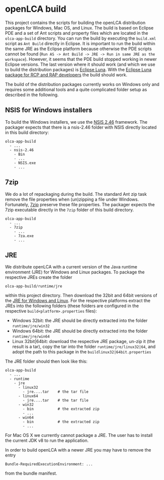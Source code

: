 # openLCA build
This project contains the scripts for building the openLCA distribution packages
for Windows, Mac OS, and Linux. The build is based on Eclipse PDE and a set of
Ant scripts and property files which are located in the `olca-app-build`
directory. You can run the build by executing the `build.xml` script as
`Ant Build` directly in Eclipse. It is important to run the build within the
same JRE as the Eclipse platform because otherwise the PDE scripts cannot be
found (`Run AS -> Ant Build -> JRE -> Run in same JRE as the workspace`).
However, it seems that the PDE build stopped working in newer Eclipse versions.
The last version where it should work (and which we use to build the
distribution packages) is [Eclipse Luna](https://www.eclipse.org/luna/). With
the [Eclipse Luna package for RCP and RAP developers](https://www.eclipse.org/downloads/packages/release/luna/sr2) the build
should work.

The build of the distribution packages currently works on Windows only and
requires some additional tools and a quite complicated folder setup as
described in the following.


NSIS for Windows installers
---------------------------
To build the Windows installers, we use the [NSIS 2.46](http://nsis.sourceforge.net) framework. The packager expects that there is a nsis-2.46 folder with NSIS directly located in this build directory:

    olca-app-build
      - ...
      - nsis-2.46
        - Bin
        - ...
        - NSIS.exe
        - ...


7zip
----
We do a lot of repackaging during the build. The standard Ant zip task remove the file properties when (un)zipping a file under Windows. Fortunately, [7zip](http://www.7-zip.org/) preserve these file properties. The packager expects the 7zip executable directly in the `7zip` folder of this build directory.

    olca-app-build
      - ...
      - 7zip
        - ...
        - 7za.exe
        - ...


JRE
---
We distribute openLCA with a current version of the Java runtime environment 
(JRE) for Windows and Linux packages. To package the respective JREs create
the folder

    olca-app-build/runtime/jre
	
within this project directory. Then download the 32bit and 64bit versions
of the [JRE for Windows and Linux](http://www.oracle.com/technetwork/java/javase/downloads/index.html). For the respective platforms extract the JREs into the following folders (these folders are configured in the respective `build<platform>.properties` files):

* Windows 32bit: the JRE should be directly extracted into the folder
  `runtime/jre/win32`
* Windows 64bit: the JRE should be directly extracted into the folder
  `runtime/jre/win64`   
* Linux 32bit|64bit: download the respective JRE package, un-zip it (the 
  result is a tar), copy the tar into the folder `runtime/jre/linux32|64`,
  and adopt the path to this package in the `buildlinux32|64bit.properties`

The JRE folder should then look like this:

    olca-app-build
      - ...
      - runtime
        - jre
          - linux32
            - jre....tar    # the tar file
          - linux64
            - jre....tar    # the tar file
          - win32
            - bin           # the extracted zip
            - ...
          - win64
            - bin           # the extracted zip
            - ...    

For Mac OS X we currently cannot package a JRE. The user has to install the current JDK v8 to run the application.

In order to build openLCA with a newer JRE you may have to remove the entry

	Bundle-RequiredExecutionEnvironment: ...
	
from the bundle manifest.

